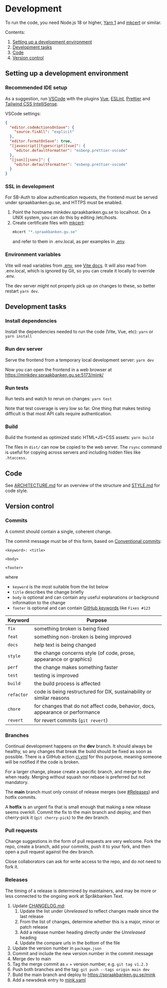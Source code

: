 # Development

To run the code, you need Node.js 18 or higher, [Yarn 1](https://classic.yarnpkg.com/en/docs) and [mkcert](https://mkcert.dev) or similar.

Contents:

1. [Setting up a development environment](#setting-up-a-development-environment)
2. [Development tasks](#development-tasks)
3. [Code](#code)
4. [Version control](#version-control)

## Setting up a development environment

### Recommended IDE setup

As a suggestion, run
[VSCode](https://code.visualstudio.com/) with the plugins
[Vue](https://marketplace.visualstudio.com/items?itemName=Vue.volar),
[ESLint](https://marketplace.visualstudio.com/items?itemName=dbaeumer.vscode-eslint),
[Prettier](https://marketplace.visualstudio.com/items?itemName=esbenp.prettier-vscode) and
[Tailwind CSS IntelliSense](https://marketplace.visualstudio.com/items?itemName=bradlc.vscode-tailwindcss).

VSCode settings:

```json
{
  "editor.codeActionsOnSave": {
    "source.fixAll": "explicit"
  },
  "editor.formatOnSave": true,
  "[javascript][typescript][vue]": {
    "editor.defaultFormatter": "esbenp.prettier-vscode"
  },
  "[json][jsonc]": {
    "editor.defaultFormatter": "esbenp.prettier-vscode"
  }
}
```

### SSL in development

For SB-Auth to allow authentication requests, the frontend must be served under spraakbanken.gu.se, and HTTPS must be enabled.

1. Point the hostname minkdev.spraakbanken.gu.se to localhost. On a UNIX system, you can do this by editing /etc/hosts.
2. Create certificate files with [mkcert](https://mkcert.dev):
   ```sh
   mkcert "*.spraakbanken.gu.se"
   ```
   and refer to them in .env.local, as per examples in [.env](../.env).

### Environment variables

Vite will read variables from [.env](../.env), see [Vite docs](https://vitejs.dev/guide/env-and-mode). It will also read from .env.local, which is ignored by Git, so you can create it locally to override .env.

The dev server might not properly pick up on changes to these, so better restart `yarn dev`.

## Development tasks

### Install dependencies

Install the dependencies needed to run the code (Vite, Vue, etc): `yarn` or `yarn install`

### Run dev server

Serve the frontend from a temporary local development server: `yarn dev`

Now you can open the frontend in a web browser at https://minkdev.spraakbanken.gu.se:5173/mink/

### Run tests

Run tests and watch to rerun on changes: `yarn test`

Note that test coverage is very low so far. One thing that makes testing difficult is that most API calls require authentication.

### Build

Build the frontend as optimized static HTML+JS+CSS assets: `yarn build`

The files in `dist/` can now be copied to the web server. The `rsync` command is useful for copying across servers and including hidden files like `.htaccess`.

## Code

See [ARCHITECTURE.md](ARCHITECTURE) for an overview of the structure and [STYLE.md](STYLE.md) for code style.

## Version control

### Commits

A commit should contain a single, coherent change.

The commit message must be of this form, based on [Conventional commits](https://www.conventionalcommits.org/en/v1.0.0/):

```
<keyword>: <title>

<body>

<footer>
```

where

- `keyword` is the most suitable from the list below
- `title` describes the change briefly
- `body` is optional and can contain any useful explanations or background information to the change
- `footer` is optional and can contain [GitHub keywords](https://docs.github.com/en/get-started/writing-on-github/working-with-advanced-formatting/using-keywords-in-issues-and-pull-requests) like `Fixes #123`

| Keyword    | Purpose                                                                        |
| ---------- | ------------------------------------------------------------------------------ |
| `fix`      | something broken is being fixed                                                |
| `feat`     | something non-broken is being improved                                         |
| `docs`     | help text is being changed                                                     |
| `style`    | the change concerns style (of code, prose, appearance or graphics)             |
| `perf`     | the change makes something faster                                              |
| `test`     | testing is improved                                                            |
| `build`    | the build process is affected                                                  |
| `refactor` | code is being restructured for DX, sustainability or similar reasons           |
| `chore`    | for changes that do not affect code, behavior, docs, appearance or performance |
| `revert`   | for revert commits (`git revert`)                                              |

### Branches

Continual development happens on the **dev** branch. It should always be healthy, so any changes that break the build should be fixed as soon as possible. There is a GitHub action [ci.yml](../.github/workflows/ci.yml) for this purpose, meaning someone will be notified if the code is broken.

For a larger change, please create a specific branch, and merge to dev when ready. Merging without squash nor rebase is preferred but not mandatory.

The **main** branch must only consist of release merges (see [#Releases](#releases)) and hotfix commits.

A **hotfix** is an urgent fix that is small enough that making a new release seems overkill. Commit the fix to the main branch and deploy, and then cherry-pick it (`git cherry-pick`) to the dev branch.

### Pull requests

Change suggestions in the form of pull requests are very welcome. Fork the repo, create a branch, add your commits, push it to your fork, and then open a pull request against the dev branch.

Close collaborators can ask for write access to the repo, and do not need to fork it.

### Releases

The timing of a release is determined by maintainers, and may be more or less connected to the ongoing work at Språkbanken Text.

1. Update [CHANGELOG.md](../CHANGELOG.md):
   1. Update the list under _Unreleased_ to reflect changes made since the last release
   2. From the list of changes, determine whether this is a major, minor or patch release
   3. Add a release number heading directly under the _Unreleased_ heading
   4. Update the compare urls in the bottom of the file
2. Update the version number in `package.json`
3. Commit and include the new version number in the commit message
4. Merge dev to main
5. Tag the merge commit as `v` + version number, e.g. `git tag v1.2.3`
6. Push both branches and the tag: `git push --tags origin main dev`
7. Build the main branch and deploy to https://spraakbanken.gu.se/mink
8. Add a newsdesk entry to [mink.yaml](https://github.com/spraakbanken/newsdesk/blob/main/data/mink.yaml)

